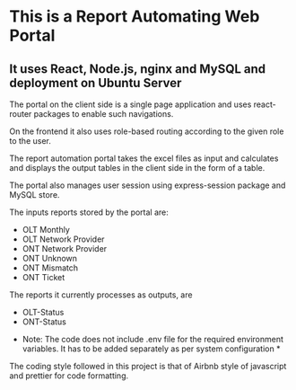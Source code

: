 # This is a Report Automating Web Portal
## It uses React, Node.js, nginx and MySQL and deployment on Ubuntu Server

The portal on the client side is a single page application and uses react-router packages to enable such navigations.

On the frontend it also uses role-based routing according to the given role to the user.

The report automation portal takes the excel files as input and calculates and displays the output tables in the client side in the form of a table.

The portal also manages user session using express-session package and MySQL store.

The inputs reports stored by the portal are:
- OLT Monthly
- OLT Network Provider
- ONT Network Provider
- ONT Unknown
- ONT Mismatch
- ONT Ticket

The reports it currently processes as outputs, are
- OLT-Status
- ONT-Status

* Note: The code does not include .env file for the required environment variables.
It has to be added separately as per system configuration *

The coding style followed in this project is that of Airbnb style of javascript and prettier for code formatting.